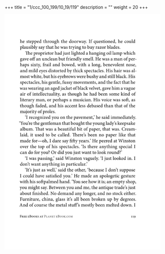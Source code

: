 +++
title = "1/ccc_100_199/10_19/119"
description = ""
weight = 20
+++

<img class="center-fit-jpg" src="/jpg_/out_jpg_1984__119.jpg" ></img>

